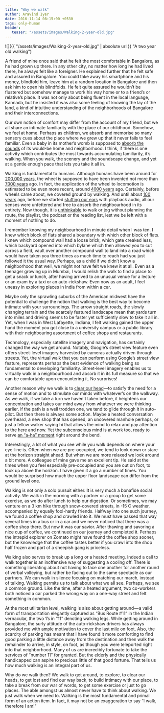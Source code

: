 ```yaml
---
title: "Why we walk"
author: Aravind Iyer
date: 2016-11-14 08:15:00 +0530
tags: only-human
header:
   teaser: "/assets/images/Walking-2-year-old.jpg"
---
```

![]({{ "/assets/images/Walking-2-year-old.jpg" | absolute url }} "A two year old walking")

A friend of mine once said that he felt the most comfortable in Bangalore, as he had grown up there. In any other city, no matter how long he had lived there, he always felt like a foreigner. He explained further that he felt safe and assured in Bangalore. You could take away his smartphone and his money, blindfold him, leave him at a random location in Bangalore and then ask him to open his blindfolds. He felt quite assured he wouldn’t be flustered but somehow manage to work his way home or to a friend’s or relative’s place. It was not only about being fluent in the local language, Kannada, but he insisted it was also some feeling of knowing the lay of the land, a kind of intuitive understanding of the neighborhoods of Bangalore and their interconnections.

Our own notion of comfort may differ from the account of my friend, but we all share an intimate familiarity with the place of our childhood. Somehow, we feel at home. Perhaps as children, we absorb and memorise so many sensory cues about the place where we grew up that it never fails to feel familiar. Even a baby in its mother’s womb is supposed to [absorb the sounds](http://www.today.com/parents/unborn-babies-are-hearing-you-loud-clear-8C11005474) of its would-be home and neighborhood. I think, if there is one activity which contributes the most towards accumulating familiarity, it’s walking. When you walk, the scenery and the soundscape change, and yet at a gentle enough pace that lets you take it all in.

Walking is fundamental to humans. Although humans have been around for [200,000 years](https://en.wikipedia.org/wiki/Human), the wheel is supposed to have been invented not more than [7000 years](https://en.wikipedia.org/wiki/Wheel) ago. In fact, the application of the wheel to locomotion is estimated to be even more recent, around [4000 years](https://en.wikipedia.org/wiki/Wheel) ago. Certainly, before wheels came about, we covered ground by walking. And until about [100 years](https://en.wikipedia.org/wiki/Headphones) ago, before we started [stuffing our ears](https://en.wikipedia.org/wiki/Headphones) with playback audio, all our senses were unfettered and free to absorb the neighbourhood in its entirety. Now though, it is [unthinkable](http://www.bbc.com/news/magazine-27186709) to walk or jog without planning the route, the playlist, the podcast or the reading list, lest we be left with a moment of nothing to do.

I remember knowing my neighbourhood in minute detail when I was ten. I knew which block of flats shared a boundary with which other block of flats. I knew which compound wall had a loose brick, which gate creaked less, which backyard opened into which bylane which then allowed you to cut across a field, vault over another compound wall to land into a road which would have taken you three times as much time to reach had you just followed it the usual way. Perhaps, as a child if we didn’t know a neighborhood that well, we might not have felt we knew it at all. Even as a teenager growing up in Mumbai, I would relish the walk to find a place to get a snack or lunch, after having arrived to an unusual venue for a lecture or an exam by a taxi or an auto-rickshaw. Even now as an adult, I feel uneasy in exploring places in India from within a car.

Maybe only the sprawling suburbs of the American midwest have the potential to challenge the notion that walking is the best way to become intimate with your surroundings. The arrow straight roads, the slowly changing terrain and the scarcely featured landscape mean that yards turn into miles and driving seems to be faster yet sufficiently slow to take it all in. Yet, when I was in West Lafayette, Indiana, I felt walking gained the upper hand the moment you got close to a university campus or a public library with their neighbouring assortment of coffee shops and restaurants.

Technology, especially satellite imagery and navigation, has certainly changed the way we get around. Notably, Google’s street view feature even offers street-level imagery harvested by cameras actually driven through streets. Yet, the virtual walk that you can perform using Google’s street view feature, represents perhaps the best evidence of walking being so fundamental to developing familiarity. Street-level imagery enables us to virtually walk in a neighbourhood and absorb it in its full measure so that we can be comfortable upon encountering it. No surprises!

Another reason why we walk is to [clear our head](http://www.bbc.com/news/magazine-27186709)—to satisfy the need for a sense of motion and to stimulate our minds with whatever’s on the walkway. As we walk, if we take a turn we haven’t taken before, it heightens our concentration and takes our mind away from whatever we were thinking earlier. If the path is a well trodden one, we tend to glide through it in auto-pilot. But then there is always some action. Maybe a heated conversation overheard, a new shop that has opened, an uncovered manhole perhaps, or just a fellow walker saying hi that allows the mind to relax and pay attention to the here and now. Yet the subconscious mind is at work too, ready to serve [an “a-ha” moment](https://en.wikipedia.org/wiki/Eureka_effect) right around the bend.

Interestingly, a lot of what you see while you walk depends on where your eye-line is. Often when we are pre-occupied, we tend to look down or stare at the horizon straight ahead. But when we are more relaxed we look around a bit more. A colleague of mine gave me an excellent tip. He said at the times when you feel especially pre-occupied and you are out on foot, to look up above the horizon. I have given it a go a number of times. You would be surprised how much the upper floor landscape can differ from the ground level one.

Walking is not only a solo pursuit either. It is very much a bonafide social activity. We walk in the morning with a partner or a group to get some exercise, as we do after lunch to help our digestion. Or sometimes, we may venture on a 3 km hike through snow-covered streets, in -15 C weather, accompanied by equally fool-hardy friends. Halfway into one such journey, we found a coffee shop and crawled into it. We must have passed that way several times in a bus or in a car and we never noticed that there was a coffee shop there. But now it was our savior. After thawing and savoring a nice cup of coffee, we continued on our journey and completed it. Perhaps the intrepid explorer on Zomato might have found the coffee shop sooner, but the knowledge that the coffee tastes better if you crawl into the shop half frozen and part of a sheepish gang is priceless.

Walking also serves to break up a long or a heated meeting. Indeed a call to walk together is an inoffensive way of suggesting a cooling off. There is something liberating about not having to face one another for another round of verbal volleying, but rather be facing out to the same spectacle as our partners. We can walk in silence focusing on matching our march, instead of talking. Walking permits us to talk about what we all see. Perhaps, we see a common ground. Like the time, after a heated argument, two co-workers both noticed a car parked the wrong way on a one-way street and felt something in common.

At the most utilitarian level, walking is also about getting around — a valid form of transportation elegantly captured as “Bus Route #11” in the Indian vernacular, the two 1’s in “11” denoting walking legs. While getting around in Bangalore, the surly attitude of the auto-rickshaw drivers has always provided me with ample motivation to cover the last mile on foot. Also, the scarcity of parking has meant that I have found it more comforting to find good parking a little distance away from the destination and then walk the remainder to arrive, in style, on foot, as though you were teleported right into that neighborhood. Many of us are incredibly fortunate to take the services of “number 11” for granted. But the elderly and the physically handicapped can aspire to precious little of that good fortune. That tells us how much walking is an integral part of us.

Why do we walk then? We walk to get around, to explore, to clear our heads, to get lost and find our way back, to build intimacy with our place, to take a break from our war of words, to get some exercise or just to go places. The able amongst us almost never have to think about walking. We just walk when we need to. Walking is the most fundamental and primal form of an action item. In fact, it may not be an exaggeration to say “I walk, therefore I am!"
